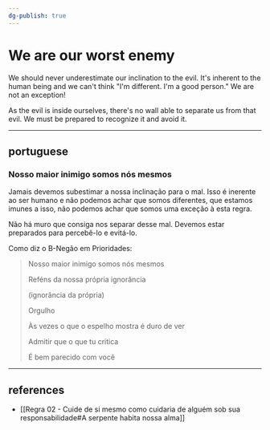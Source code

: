 ```yaml
---
dg-publish: true
---
```

# We are our worst enemy

We should never underestimate our inclination to the evil. It's inherent to the human being and we can't think "I'm different. I'm a good person." We are not an exception!

As the evil is inside ourselves, there's no wall able to separate us from that evil. We must be prepared to recognize it and avoid it.

---

## portuguese

### Nosso maior inimigo somos nós mesmos

Jamais devemos subestimar a nossa inclinação para o mal. Isso é inerente ao ser humano e não podemos achar que somos diferentes, que estamos imunes a isso, não podemos achar que somos uma exceção à esta regra.

Não há muro que consiga nos separar desse mal. Devemos estar preparados para percebê-lo e evitá-lo.

Como diz o B-Negão em Prioridades:

> Nosso maior inimigo somos nós mesmos
> 
> Reféns da nossa própria ignorância
> 
> (ignorância da própria)
> 
> Orgulho
> 
> Às vezes o que o espelho mostra é duro de ver
> 
> Admitir que o que tu critica
> 
> É bem parecido com você

---

## references

- [[Regra 02 - Cuide de si mesmo como cuidaria de alguém sob sua responsabilidade#A serpente habita nossa alma]]